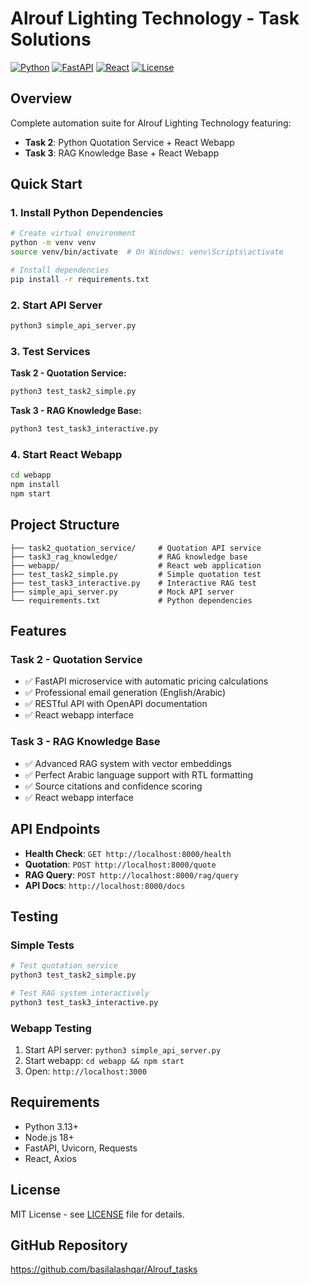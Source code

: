 # Alrouf Lighting Technology - Task Solutions

[![Python](https://img.shields.io/badge/Python-3.13+-blue.svg)](https://python.org)
[![FastAPI](https://img.shields.io/badge/FastAPI-0.104+-green.svg)](https://fastapi.tiangolo.com)
[![React](https://img.shields.io/badge/React-18+-blue.svg)](https://reactjs.org)
[![License](https://img.shields.io/badge/License-MIT-yellow.svg)](LICENSE)

## Overview

Complete automation suite for Alrouf Lighting Technology featuring:
- **Task 2**: Python Quotation Service + React Webapp
- **Task 3**: RAG Knowledge Base + React Webapp

## Quick Start

### 1. Install Python Dependencies
```bash
# Create virtual environment
python -m venv venv
source venv/bin/activate  # On Windows: venv\Scripts\activate

# Install dependencies
pip install -r requirements.txt
```

### 2. Start API Server
```bash
python3 simple_api_server.py
```

### 3. Test Services

**Task 2 - Quotation Service:**
```bash
python3 test_task2_simple.py
```

**Task 3 - RAG Knowledge Base:**
```bash
python3 test_task3_interactive.py
```

### 4. Start React Webapp
```bash
cd webapp
npm install
npm start
```

## Project Structure

```
├── task2_quotation_service/     # Quotation API service
├── task3_rag_knowledge/         # RAG knowledge base
├── webapp/                      # React web application
├── test_task2_simple.py         # Simple quotation test
├── test_task3_interactive.py    # Interactive RAG test
├── simple_api_server.py         # Mock API server
└── requirements.txt             # Python dependencies
```

## Features

### Task 2 - Quotation Service
- ✅ FastAPI microservice with automatic pricing calculations
- ✅ Professional email generation (English/Arabic)
- ✅ RESTful API with OpenAPI documentation
- ✅ React webapp interface

### Task 3 - RAG Knowledge Base
- ✅ Advanced RAG system with vector embeddings
- ✅ Perfect Arabic language support with RTL formatting
- ✅ Source citations and confidence scoring
- ✅ React webapp interface

## API Endpoints

- **Health Check**: `GET http://localhost:8000/health`
- **Quotation**: `POST http://localhost:8000/quote`
- **RAG Query**: `POST http://localhost:8000/rag/query`
- **API Docs**: `http://localhost:8000/docs`

## Testing

### Simple Tests
```bash
# Test quotation service
python3 test_task2_simple.py

# Test RAG system interactively
python3 test_task3_interactive.py
```

### Webapp Testing
1. Start API server: `python3 simple_api_server.py`
2. Start webapp: `cd webapp && npm start`
3. Open: `http://localhost:3000`

## Requirements

- Python 3.13+
- Node.js 18+
- FastAPI, Uvicorn, Requests
- React, Axios

## License

MIT License - see [LICENSE](LICENSE) file for details.

## GitHub Repository

https://github.com/basilalashqar/Alrouf_tasks
